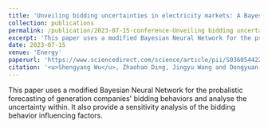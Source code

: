 ```yaml
---
title: 'Unveiling bidding uncertainties in electricity markets: A Bayesian deep learning framework based on accurate variational inference'
collection: publications
permalink: /publication/2023-07-15-conference-Unveiling bidding uncertainties in electricity markets A Bayesian deep learning framework based on accurate variational inference.md
excerpt: 'This paper uses a modified Bayesian Neural Network for the probalistic forecasting of generation companies' bidding behaviors and analyse the uncertainty within. It also provide a sensitivity analysis of the bidding behavior influencing factors.'
date: 2023-07-15
venue: 'Energy'
paperurl: 'https://www.sciencedirect.com/science/article/pii/S0360544223006801'
citation: '<u>Shengyang Wu</u>, Zhaohao Ding, Jingyu Wang and Dongyuan Shi, Unveiling bidding uncertainties in electricity markets: A Bayesian deep learning framework based on accurate variational inference, Energy, Vol.276, 2023, 127286.'
---
```


This paper uses a modified Bayesian Neural Network for the probalistic forecasting of generation companies' bidding behaviors and analyse the uncertainty within. It also provide a sensitivity analysis of the bidding behavior influencing factors.
